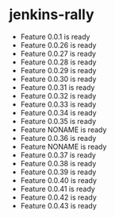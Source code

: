 # jenkins-rally
 - Feature 0.0.1 is ready
 - Feature 0.0.26 is ready
 - Feature 0.0.27 is ready
 - Feature 0.0.28 is ready
 - Feature 0.0.29 is ready
 - Feature 0.0.30 is ready
 - Feature 0.0.31 is ready
 - Feature 0.0.32 is ready
 - Feature 0.0.33 is ready
 - Feature 0.0.34 is ready
 - Feature 0.0.35 is ready
- Feature NONAME is ready
 - Feature 0.0.36 is ready
- Feature NONAME is ready
 - Feature 0.0.37 is ready
 - Feature 0.0.38 is ready
 - Feature 0.0.39 is ready
 - Feature 0.0.40 is ready
 - Feature 0.0.41 is ready
 - Feature 0.0.42 is ready
 - Feature 0.0.43 is ready
